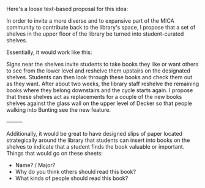 Here's a loose text-based proposal for this idea:

In order to invite a more diverse and to expansive part of the MICA community to contribute back to the library's space, I propose that a set of shelves in the upper floor of the library be turned into student-curated shelves.

Essentially, it would work like this:

Signs near the shelves invite students to take books they like or want others to see from the lower level and reshelve them upstairs on the designated shelves.
Students can then look through these books and check them out as they want.
After about two weeks, the library staff reshelve the remaining books where they belong downstairs and the cycle starts again.
I propose that these shelves act as replacements for a couple of the new books shelves against the glass wall on the upper level of Decker so that people walking into Bunting see the new feature.

———

Additionally, it would be great to have designed slips of paper located strategically around the library that students can insert into books on the shelves to indicate that a student finds the book valuable or important.
Things that would go on these sheets:
- Name? / Major?
- Why do you think others should read this book?
- What kinds of people should read this book?
